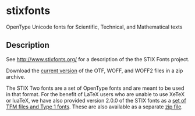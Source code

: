 # stixfonts
OpenType Unicode fonts for Scientific, Technical, and Mathematical texts

## Description

See http://www.stixfonts.org/ for a description of the the STIX Fonts
project.

Download the [current version](zipfiles/STIXv2.0.0.zip) of the OTF,
WOFF, and WOFF2 files in a zip archive.

The STIX Two fonts are a set of OpenType fonts and are meant to be
used in that format.  For the benefit of LaTeX users who are unable to
use XeTeX or luaTeX, we have also provided version 2.0.0 of the STIX
fonts as a [set of TFM files and Type 1 fonts](Type1).  These are also
available as a separate [zip file](zipfiles/STIXv2.0.0-type1.zip).
